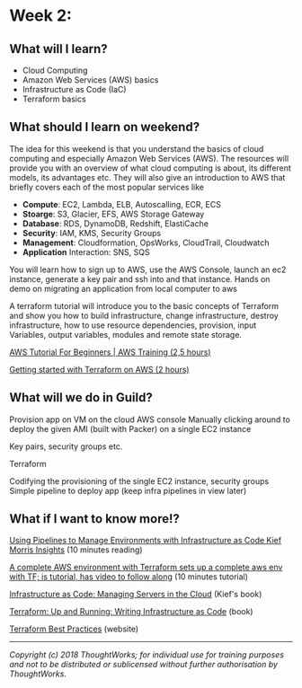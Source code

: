 # Week 2: 

## What will I learn?
- Cloud Computing
- Amazon Web Services (AWS) basics
- Infrastructure as Code (IaC)
- Terraform basics

## What should I learn on weekend?
The idea for this weekend is that you understand the basics of cloud computing and especially Amazon Web Services (AWS). The resources will provide you with an overview of what cloud computing is about, its different models, its advantages etc. They will also give an introduction to AWS that briefly covers each of the most popular services like
- **Compute**: EC2, Lambda, ELB, Autoscalling, ECR, ECS
- **Stoarge**: S3, Glacier, EFS, AWS Storage Gateway
- **Database**: RDS, DynamoDB, Redshift, ElastiCache
- **Security**: IAM, KMS, Security Groups
- **Management**: Cloudformation, OpsWorks, CloudTrail, Cloudwatch
- **Application** Interaction: SNS, SQS

You will learn how to sign up to AWS, use the AWS Console, launch an ec2 instance, generate a key pair and ssh into and that instance.
Hands on demo on migrating an application from local computer to aws

A terraform tutorial will introduce you to the basic concepts of Terraform and show you how to build infrastructure, change infrastructure, destroy infrastructure, how to use resource dependencies, provision, input Variables, output variables, modules and remote state storage.


[AWS Tutorial For Beginners | AWS Training (2,5 hours)](https://www.youtube.com/watch?v=MmsoIcYrXJU)

[Getting started with Terraform on AWS (2 hours)](https://learn.hashicorp.com/terraform/getting-started/install)

## What will we do in Guild?


Provision app on VM on the cloud
AWS console 
Manually clicking around to deploy the given AMI (built with Packer) on a single EC2 instance

Key pairs, security groups etc.

Terraform

Codifying the provisioning of the single EC2 instance, security groups
Simple pipeline to deploy app (keep infra pipelines in view later)



## What if I want to know more!?

[Using Pipelines to Manage Environments with Infrastructure as Code	Kief Morris Insights](https://www.thoughtworks.com/de/insights/blog/using-pipelines-manage-environments-infrastructure-code-0) (10 minutes reading)

[A complete AWS environment with Terraform sets up a complete aws env with TF; is tutorial, has video to follow along](https://linuxacademy.com/guide/13922-a-complete-aws-environment-with-terraform/) (10 minutes tutorial)

[Infrastructure as Code: Managing Servers in the Cloud](https://www.amazon.com/Infrastructure-Code-Managing-Servers-Cloud/dp/1491924357) (Kief's book)

[Terraform: Up and Running: Writing Infrastructure as Code](https://www.amazon.com/Terraform-Running-Writing-Infrastructure-Code-ebook/dp/B06XKHGJHP) (book)

[Terraform Best Practices](https://www.terraform-best-practices.com) (website)

---

*Copyright (c) 2018 ThoughtWorks; for individual use for training purposes and not to be distributed or sublicensed without further authorisation by ThoughtWorks.*
